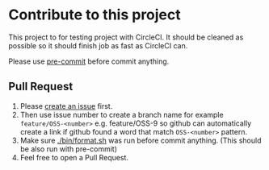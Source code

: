 # Contribute to this project

This project to for testing project with CircleCI.
It should be cleaned as possible so it should finish job as fast as CircleCI can.

Please use [pre-commit](https://pre-commit.com/) before commit anything.

## Pull Request

1. Please [create an issue](https://github.com/teamkaidee/iOS-CircleCI-sample/issues/new) first.
1. Then use issue number to create a branch name for example `feature/OSS-<number>` e.g. feature/OSS-9 so github can automatically create a link if github found a word that match `OSS-<number>` pattern.
1. Make sure [./bin/format.sh](bin/format.sh) was run before commit anything. (This should be also run with pre-commit)
1. Feel free to open a Pull Request.
